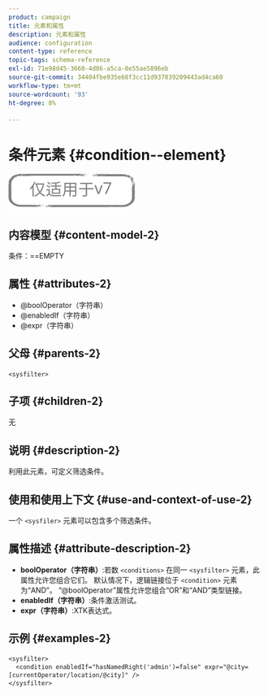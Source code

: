 ```yaml
---
product: campaign
title: 元素和属性
description: 元素和属性
audience: configuration
content-type: reference
topic-tags: schema-reference
exl-id: 71e98d45-3660-4d86-a5ca-8e55ae5896eb
source-git-commit: 34404fbe935e68f3cc11d937839209443ad4ca60
workflow-type: tm+mt
source-wordcount: '93'
ht-degree: 8%

---
```


# 条件元素 {#condition--element}

![](../../../assets/v7-only.svg)

## 内容模型 {#content-model-2}

条件：==EMPTY

## 属性 {#attributes-2}

* @boolOperator（字符串）
* @enabledIf（字符串）
* @expr（字符串）

## 父母 {#parents-2}

`<sysfilter>`

## 子项 {#children-2}

无

## 说明 {#description-2}

利用此元素，可定义筛选条件。

## 使用和使用上下文 {#use-and-context-of-use-2}

一个 `<sysfiler>`  元素可以包含多个筛选条件。

## 属性描述 {#attribute-description-2}

* **boolOperator（字符串）**:若数 `<conditions>` 在同一  `<sysfilter>` 元素，此属性允许您组合它们。 默认情况下，逻辑链接位于 `<condition>` 元素为“AND”。 “@boolOperator”属性允许您组合“OR”和“AND”类型链接。
* **enabledIf（字符串）**:条件激活测试。
* **expr（字符串）**:XTK表达式。

## 示例 {#examples-2}

```
<sysfilter>
  <condition enabledIf="hasNamedRight('admin')=false" expr="@city=[currentOperator/location/@city]" />
</sysfilter>
```
